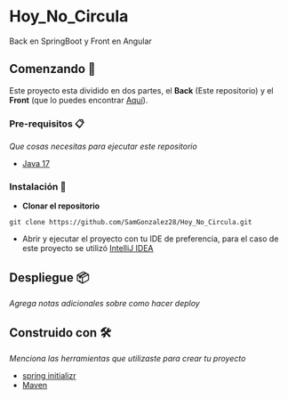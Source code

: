 # Hoy_No_Circula
 Back en SpringBoot y Front en Angular
 
## Comenzando 🚀

Este proyecto esta dividido en dos partes, el **Back** (Este repositorio) y el **Front** (que lo puedes encontrar [Aquí](https://github.com/SamGonzalez28/front_hoynocircula)).


### Pre-requisitos 📋

_Que cosas necesitas para ejecutar este repositorio_
* [Java 17](https://www.oracle.com/java/technologies/javase/jdk17-archive-downloads.html)


### Instalación 🔧

* **Clonar el repositorio**

```
git clone https://github.com/SamGonzalez28/Hoy_No_Circula.git
```

* Abrir y ejecutar el proyecto con tu IDE de preferencia, para el caso de este proyecto se utilizó [IntelliJ IDEA](https://www.jetbrains.com/es-es/idea/)


## Despliegue 📦

_Agrega notas adicionales sobre como hacer deploy_

## Construido con 🛠️

_Menciona las herramientas que utilizaste para crear tu proyecto_

* [spring initializr](https://start.spring.io) 
* [Maven](https://maven.apache.org/)




